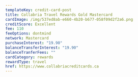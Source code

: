 ```yaml
---
templateKey: credit-card-post
title: Collabria Travel Rewards Gold Mastercard
cardImage: /img/537ed8ab-e660-4b20-b677-058f09d2f2a6.png
creditScore: Excellent
fee: 110
feeOptions: dontmind
network: Mastercard
purchaseInterest: "19.90"
balanceTransferInterest: "19.90"
balanceTranferFees: ""
cardCategory: rewards
rewardType: travel
href: https://www.collabriacreditcards.ca
---
```

